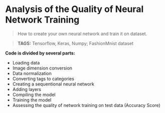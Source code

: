 # Analysis of the Quality of Neural Network Training
> How to create your own neural network and train it on dataset. 

> **TAGS:** Tensorflow, Keras, Numpy; FashionMnist dataset

**Code is divided by several parts:**
- Loading data
- Image dimension conversion
- Data normalization
- Converting tags to categories
- Creating a sequentional neural network
- Adding layers
- Compiling the model
- Training the model
- Assessing the quality of network training on test data (Accuracy Score)
